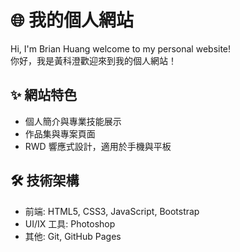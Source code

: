 # 🌐 我的個人網站

Hi, I'm Brian Huang welcome to my personal website!  
你好，我是黃科澄歡迎來到我的個人網站！

## ✨ 網站特色

- 個人簡介與專業技能展示
- 作品集與專案頁面
- RWD 響應式設計，適用於手機與平板

## 🛠️ 技術架構

- 前端: HTML5, CSS3, JavaScript, Bootstrap
- UI/IX 工具: Photoshop
- 其他: Git, GitHub Pages
